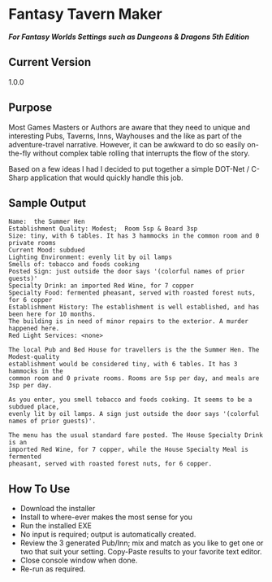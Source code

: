 # Fantasy Tavern Maker
***For Fantasy Worlds Settings such as Dungeons & Dragons 5th Edition***

## Current Version

1.0.0

## Purpose 

Most Games Masters or Authors are aware that they need to unique and 
interesting Pubs, Taverns, Inns, Wayhouses and the like as part of the 
adventure-travel narrative. However, it can be awkward to do so easily 
on-the-fly without complex table rolling that interrupts the flow of the story.

Based on a few ideas I had  I decided to put together a simple DOT-Net / 
C-Sharp application that would quickly handle this job.

## Sample Output

```
Name:  the Summer Hen
Establishment Quality: Modest;  Room 5sp & Board 3sp
Size: tiny, with 6 tables. It has 3 hammocks in the common room and 0 private rooms
Current Mood: subdued
Lighting Environment: evenly lit by oil lamps
Smells of: tobacco and foods cooking
Posted Sign: just outside the door says '(colorful names of prior guests)'
Specialty Drink: an imported Red Wine, for 7 copper
Specialty Food: fermented pheasant, served with roasted forest nuts, for 6 copper
Establishment History: The establishment is well established, and has been here for 10 months. 
The building is in need of minor repairs to the exterior. A murder happened here.
Red Light Services: <none>

The local Pub and Bed House for travellers is the the Summer Hen. The Modest-quality 
establishment would be considered tiny, with 6 tables. It has 3 hammocks in the 
common room and 0 private rooms. Rooms are 5sp per day, and meals are 3sp per day.

As you enter, you smell tobacco and foods cooking. It seems to be a subdued place, 
evenly lit by oil lamps. A sign just outside the door says '(colorful names of prior guests)'.

The menu has the usual standard fare posted. The House Specialty Drink is an 
imported Red Wine, for 7 copper, while the House Specialty Meal is fermented 
pheasant, served with roasted forest nuts, for 6 copper.
```

## How To Use

+ Download the installer
+ Install to where-ever makes the most sense for you
+ Run the installed EXE
+ No input is required;  output is automatically created.
+ Review the 3 generated Pub/Inn;  mix and match as you like to get one or two
that suit your setting.  Copy-Paste results to your favorite text editor.
+ Close console window when done.  
+ Re-run as required.
